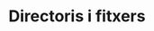 # Directoris i fitxers

<ClientOnly><Asciinema src="./cinema/terminal-2.json" title="Directoris i fitxers"/></ClientOnly>

<Autors autors="cristina jpetit roura"/>
